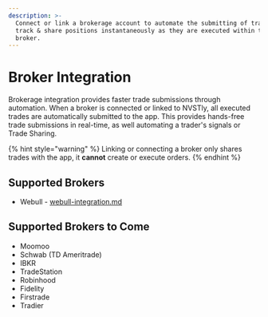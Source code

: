 ```yaml
---
description: >-
  Connect or link a brokerage account to automate the submitting of trades to
  track & share positions instantaneously as they are executed within the
  broker.
---
```


# Broker Integration

Brokerage integration provides faster trade submissions through automation. When a broker is connected or linked to NVSTly, all executed trades are automatically submitted to the app. This provides hands-free trade submissions in real-time, as well automating a trader's signals or Trade Sharing.

{% hint style="warning" %}
Linking or connecting a broker only shares trades with the app, it **cannot** create or execute orders.
{% endhint %}

## Supported Brokers

* Webull - [webull-integration.md](webull-integration.md "mention")

## Supported Brokers to Come

* Moomoo
* Schwab (TD Ameritrade)
* IBKR
* TradeStation
* Robinhood
* Fidelity
* Firstrade
* Tradier
